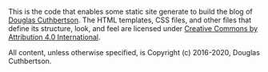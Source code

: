This is the code that enables some static site generate to build the blog of [Douglas Cuthbertson](http://douglascuthbertson.com/). The HTML templates, CSS files, and other files that define its structure, look, and feel are licensed under [Creative Commons by Attribution 4.0 International](https://creativecommons.org/licenses/by/4.0/).

All content, unless otherwise specified, is Copyright (c) 2016-2020, Douglas Cuthbertson.
